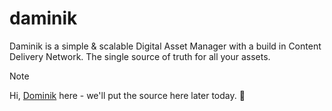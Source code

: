 # daminik
Daminik is a simple &amp; scalable Digital Asset Manager with a build in Content Delivery Network. The single source of truth for all your assets. 

> [!NOTE]
> Hi, [Dominik](https://github.com/lostfocus/) here - we'll put the source here later today. :tada:

